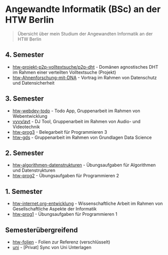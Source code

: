 # Angewandte Informatik (BSc) an der HTW Berlin

> Übersicht über mein Studium der Angewandten Informatik an der HTW Berlin

## 4. Semester

- [htw-projekt-p2p-volltextsuche/p2p-dht](https://github.com/htw-projekt-p2p-volltextsuche/p2p-dht) - Domänen agnostisches DHT im Rahmen einer verteilten Volltextsuche (Projekt)
- [htw-Ahnenforschung-mit-DNA](https://github.com/jneidel/htw-Ahnenforschung-mit-DNA) - Vortrag im Rahmen von Datenschutz und Datensicherheit

## 3. Semester

- [htw-webdev-todo](https://github.com/jneidel/htw-webdev-todo) - Todo App, Gruppenarbeit im Rahmen von Webentwicklung
- [vyvy/avt](https://github.com/vyvytn/avt) - DJ Tool, Gruppenarbeit im Rahmen von Audio- und Videotechnik
- [htw-prog3](https://github.com/jneidel/htw-prog3) - Belegarbeit für Programmieren 3
- [htw-gds](https://github.com/jneidel/htw-gds) - Gruppenarbeit im Rahmen von Grundlagen Data Science

## 2. Semester

- [htw-algorithmen-datenstrukturen](https://github.com/jneidel/htw-algorithmen-datenstrukturen) - Übungsaufgaben für Algorithmen und Datenstrukturen
- [htw-prog2](https://github.com/jneidel/htw-prog2) - Übungsaufgaben für Programmieren 2

## 1. Semester

- [htw-internet.org-entwicklung](https://github.com/jneidel/htw-internet.org-entwicklung) - Wissenschaftliche Arbeit im Rahmen von Gesellschaftliche Aspekte der Informatik
- [htw-prog1](https://github.com/jneidel/htw-prog1) - Übungsaufgaben für Programmieren 1

## Semesterübergreifend

- [htw-folien](https://github.com/jneidel/htw-folien) - Folien zur Referenz (verschlüsselt)
- [uni](https://github.com/jneidel/uni) - [Privat] Sync von Uni Unterlagen
